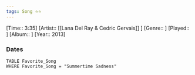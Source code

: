 ```yaml
---
tags: Song ⭐⭐ 
---
```

[Time:: 3:35]
[Artist:: [[Lana Del Ray & Cedric Gervais]] ]
[Genre:: ]
[Played:: ]
[Album:: ]
[Year:: 2013]
### Dates
````dataview
TABLE Favorite_Song
WHERE Favorite_Song = "Summertime Sadness"
````
